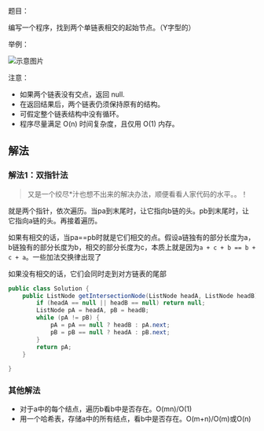 题目：

编写一个程序，找到两个单链表相交的起始节点。（Y字型的）

举例：

![示意图片](https://assets.leetcode-cn.com/aliyun-lc-upload/uploads/2018/12/14/160_statement.png)

注意：

* 如果两个链表没有交点，返回 null.
* 在返回结果后，两个链表仍须保持原有的结构。
* 可假定整个链表结构中没有循环。
* 程序尽量满足 O(n) 时间复杂度，且仅用 O(1) 内存。

## 解法
### 解法1：双指针法
>又是一个绞尽*汁也想不出来的解决办法，顺便看看人家代码的水平。。！

就是两个指针，依次遍历。当pa到末尾时，让它指向b链的头。pb到末尾时，让它指向a链的头。再接着遍历。

如果有相交的话，当pa==pb时就是它们相交的点。假设a链独有的部分长度为a，b链独有的部分长度为b，相交的部分长度为c，本质上就是因为`a + c + b == b + c + a`。一些加法交换律出现了

如果没有相交的话，它们会同时走到对方链表的尾部
```java
public class Solution {
    public ListNode getIntersectionNode(ListNode headA, ListNode headB) {
        if (headA == null || headB == null) return null;
        ListNode pA = headA, pB = headB;
        while (pA != pB) {
            pA = pA == null ? headB : pA.next;
            pB = pB == null ? headA : pB.next;
        }
        return pA;
    }
    
}
```
### 其他解法
* 对于a中的每个结点，遍历b看b中是否存在。O(mn)/O(1)
* 用一个哈希表，存储a中的所有结点，看b中是否存在。O(m+n)/O(m)或O(n)
